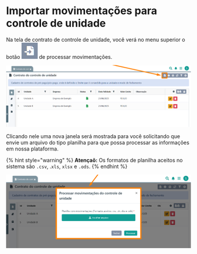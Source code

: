 # Importar movimentações para controle de unidade

Na tela de contrato de controle de unidade, você verá no menu superior o botão <img src="/erp-v2/assets/icon_importar.png" alt="" data-size="line"> de processar movimentações.

![](/erp-v2/assets/funcionalidades/controle_unidades/aba_contrato_btn_importar.png)

Clicando nele uma nova janela será mostrada para você solicitando que envie um arquivo do tipo planilha para que possa processar as informações em nossa plataforma.

{% hint style="warning" %}
**Atençaõ:** Os formatos de planilha aceitos no sistema são `.csv`, .`xls`, `xlsx` e `.ods`.
{% endhint %}

![](/erp-v2/assets/funcionalidades/controle_unidades/aba_contrato_btn_importar_janela.png)